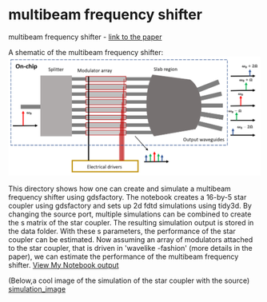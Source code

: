 # multibeam frequency shifter
multibeam frequency shifter  - [link to the paper](https://doi.org/10.1364/OE.498792)

A shematic of the multibeam frequency shifter:
![simulation_image](images/schematic.PNG)

This directory shows how one can create and simulate a multibeam frequency shifter using gdsfactory. The notebook creates a 16-by-5 star coupler using gdsfactory and sets up 2d fdtd simulations using tidy3d.
By changing the source port, multiple simulations can be combined to create the s matrix of the star coupler. The resulting simulation output is stored in the data folder. With these s parameters, the performance of the star coupler can be estimated. Now assuming an array of modulators attached to the star coupler, that is driven in 'wavelike -fashion' (more details in the paper), we can estimate the performance of the multibeam frequency shifter.
[View My Notebook output](https://edieussa.github.io/multibeam_fshifter/multibeam_fshifter.html)

(Below,a cool image of the simulation of the star coupler with the source)
[simulation_image](https://github.com/edieussa/multibeam_fshifter/images/simulation_image.png)
